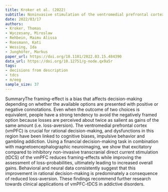 ```yaml
---
title: Kroker et al. (2022)
subtitle: Noninvasive stimulation of the ventromedial prefrontal cortex modulates rationality of human decision-making
date: 2022/03/17
authors:
- Kroker, Thomas
- Wyczesany, Miroslaw
- Rehbein, Maimu Alissa
- Roesmann, Kati
- Wessing, Ida
- Junghöfer, Markus
paper_url: https://doi.org/10.1101/2022.03.15.484390
data_url: https://doi.org/10.12751/g-node.qx9a5r
tags:
- decisions from description
- tdcs
- m/eeg
sample_size: 37
---
```


SummaryThe framing-effect is a bias that affects decision-making depending on whether the available options are presented with positive or negative connotations. Even when the outcome of two choices is equivalent, people have a strong tendency to avoid the negatively framed option because losses are perceived about twice as salient as gains of the same amount (i.e. loss-aversion). The ventromedial prefrontal cortex (vmPFC) is crucial for rational decision-making, and dysfunctions in this region have been linked to cognitive biases, impulsive behavior and gambling addiction. Using a financial decision-making task in combination with magnetoencephalographic neuroimaging, we show that excitatory compared to inhibitory non-invasive transcranial direct current stimulation (tDCS) of the vmPFC reduces framing-effects while improving the assessment of loss-probabilities, ultimately leading to increased overall gains. Behavioral and neural data consistently suggest that this improvement in rational decision-making is predominately a consequence of reduced loss-aversion. These findings recommend further research towards clinical applications of vmPFC-tDCS in addictive disorders.
